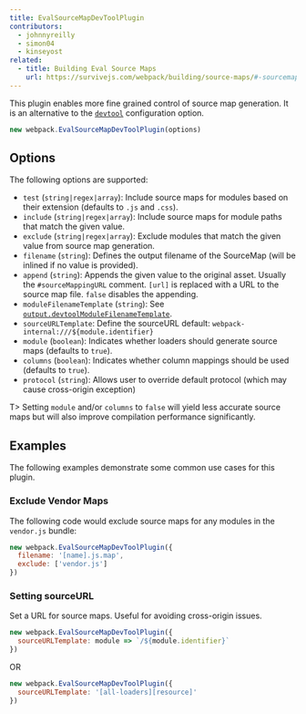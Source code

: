 ```yaml
---
title: EvalSourceMapDevToolPlugin
contributors:
  - johnnyreilly
  - simon04
  - kinseyost
related:
  - title: Building Eval Source Maps
    url: https://survivejs.com/webpack/building/source-maps/#-sourcemapdevtoolplugin-and-evalsourcemapdevtoolplugin-
---
```


This plugin enables more fine grained control of source map generation. It is an alternative to the [`devtool`](/configuration/devtool/) configuration option.

``` js
new webpack.EvalSourceMapDevToolPlugin(options)
```


## Options

The following options are supported:

- `test` (`string|regex|array`): Include source maps for modules based on their extension (defaults to `.js` and `.css`).
- `include` (`string|regex|array`): Include source maps for module paths that match the given value.
- `exclude` (`string|regex|array`): Exclude modules that match the given value from source map generation.
- `filename` (`string`): Defines the output filename of the SourceMap (will be inlined if no value is provided).
- `append` (`string`): Appends the given value to the original asset. Usually the `#sourceMappingURL` comment. `[url]` is replaced with a URL to the source map file. `false` disables the appending.
- `moduleFilenameTemplate` (`string`): See [`output.devtoolModuleFilenameTemplate`](/configuration/output/#output-devtoolmodulefilenametemplate).
- `sourceURLTemplate`: Define the sourceURL default: `webpack-internal:///${module.identifier}`
- `module` (`boolean`): Indicates whether loaders should generate source maps (defaults to `true`).
- `columns` (`boolean`): Indicates whether column mappings should be used (defaults to `true`).
- `protocol` (`string`): Allows user to override default protocol (which may cause cross-origin exception)

T> Setting `module` and/or `columns` to `false` will yield less accurate source maps but will also improve compilation performance significantly.


## Examples

The following examples demonstrate some common use cases for this plugin.

### Exclude Vendor Maps

The following code would exclude source maps for any modules in the `vendor.js` bundle:

``` js
new webpack.EvalSourceMapDevToolPlugin({
  filename: '[name].js.map',
  exclude: ['vendor.js']
})
```

### Setting sourceURL

Set a URL for source maps. Useful for avoiding cross-origin issues.

``` js
new webpack.EvalSourceMapDevToolPlugin({
  sourceURLTemplate: module => `/${module.identifier}`
})
```
OR
``` js
new webpack.EvalSourceMapDevToolPlugin({
  sourceURLTemplate: '[all-loaders][resource]'
})
```


